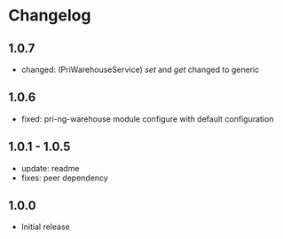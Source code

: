 # Changelog

## 1.0.7

- changed: (PriWarehouseService) *set* and *get* changed to generic 

## 1.0.6

- fixed: pri-ng-warehouse module configure with default configuration

## 1.0.1 - 1.0.5

- update: readme
- fixes: peer dependency

## 1.0.0

- Initial release
